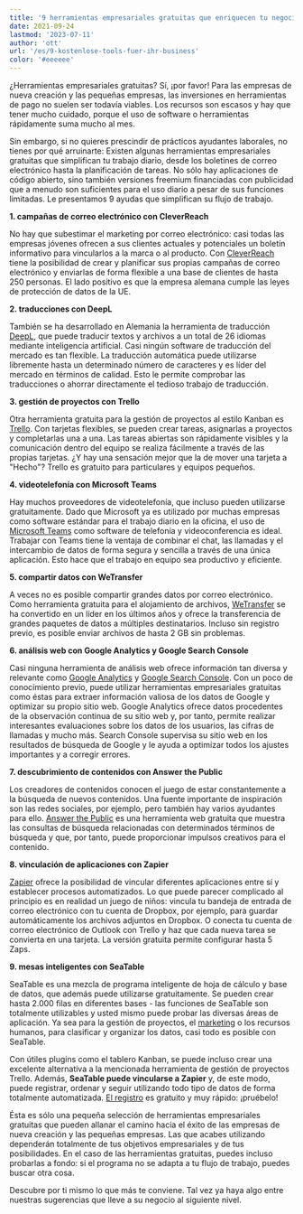 ```yaml
---
title: '9 herramientas empresariales gratuitas que enriquecen tu negocio al instante - SeaTable'
date: 2021-09-24
lastmod: '2023-07-11'
author: 'ott'
url: '/es/9-kostenlose-tools-fuer-ihr-business'
color: '#eeeeee'
---
```


¿Herramientas empresariales gratuitas? Sí, ¡por favor! Para las empresas de nueva creación y las pequeñas empresas, las inversiones en herramientas de pago no suelen ser todavía viables. Los recursos son escasos y hay que tener mucho cuidado, porque el uso de software o herramientas rápidamente suma mucho al mes.

Sin embargo, si no quieres prescindir de prácticos ayudantes laborales, no tienes por qué arruinarte: Existen algunas herramientas empresariales gratuitas que simplifican tu trabajo diario, desde los boletines de correo electrónico hasta la planificación de tareas. No sólo hay aplicaciones de código abierto, sino también versiones freemium financiadas con publicidad que a menudo son suficientes para el uso diario a pesar de sus funciones limitadas. Le presentamos 9 ayudas que simplifican su flujo de trabajo.

**1\. campañas de correo electrónico con CleverReach**

No hay que subestimar el marketing por correo electrónico: casi todas las empresas jóvenes ofrecen a sus clientes actuales y potenciales un boletín informativo para vincularlos a la marca o al producto. Con [CleverReach](https://www.cleverreach.com/de/) tiene la posibilidad de crear y planificar sus propias campañas de correo electrónico y enviarlas de forma flexible a una base de clientes de hasta 250 personas. El lado positivo es que la empresa alemana cumple las leyes de protección de datos de la UE.

**2\. traducciones con DeepL**

También se ha desarrollado en Alemania la herramienta de traducción [DeepL](https://www.deepl.com/de/home), que puede traducir textos y archivos a un total de 26 idiomas mediante inteligencia artificial. Casi ningún software de traducción del mercado es tan flexible. La traducción automática puede utilizarse libremente hasta un determinado número de caracteres y es líder del mercado en términos de calidad. Esto le permite comprobar las traducciones o ahorrar directamente el tedioso trabajo de traducción.

**3\. gestión de proyectos con Trello**

Otra herramienta gratuita para la gestión de proyectos al estilo Kanban es [Trello](https://trello.com/home). Con tarjetas flexibles, se pueden crear tareas, asignarlas a proyectos y completarlas una a una. Las tareas abiertas son rápidamente visibles y la comunicación dentro del equipo se realiza fácilmente a través de las propias tarjetas. ¿Y hay una sensación mejor que la de mover una tarjeta a "Hecho"? Trello es gratuito para particulares y equipos pequeños.

**4\. videotelefonía con Microsoft Teams**

Hay muchos proveedores de videotelefonía, que incluso pueden utilizarse gratuitamente. Dado que Microsoft ya es utilizado por muchas empresas como software estándar para el trabajo diario en la oficina, el uso de [Microsoft Teams](https://www.microsoft.com/de-de/microsoft-teams/free) como software de telefonía y videoconferencia es ideal. Trabajar con Teams tiene la ventaja de combinar el chat, las llamadas y el intercambio de datos de forma segura y sencilla a través de una única aplicación. Esto hace que el trabajo en equipo sea productivo y eficiente.

**5\. compartir datos con WeTransfer**

A veces no es posible compartir grandes datos por correo electrónico. Como herramienta gratuita para el alojamiento de archivos, [WeTransfer](https://wetransfer.com/) se ha convertido en un líder en los últimos años y ofrece la transferencia de grandes paquetes de datos a múltiples destinatarios. Incluso sin registro previo, es posible enviar archivos de hasta 2 GB sin problemas.

**6\. análisis web con Google Analytics y Google Search Console**

Casi ninguna herramienta de análisis web ofrece información tan diversa y relevante como [Google Analytics](https://analytics.google.com/analytics/web/) y [Google Search Console](https://search.google.com/search-console/). Con un poco de conocimiento previo, puede utilizar herramientas empresariales gratuitas como éstas para extraer información valiosa de los datos de Google y optimizar su propio sitio web. Google Analytics ofrece datos procedentes de la observación continua de su sitio web y, por tanto, permite realizar interesantes evaluaciones sobre los datos de los usuarios, las cifras de llamadas y mucho más. Search Console supervisa su sitio web en los resultados de búsqueda de Google y le ayuda a optimizar todos los ajustes importantes y a corregir errores.

**7\. descubrimiento de contenidos con Answer the Public**

Los creadores de contenidos conocen el juego de estar constantemente a la búsqueda de nuevos contenidos. Una fuente importante de inspiración son las redes sociales, por ejemplo, pero también hay varios ayudantes para ello. [Answer the Public](https://answerthepublic.com/) es una herramienta web gratuita que muestra las consultas de búsqueda relacionadas con determinados términos de búsqueda y que, por tanto, puede proporcionar impulsos creativos para el contenido.

**8\. vinculación de aplicaciones con Zapier**

[Zapier](https://zapier.com/) ofrece la posibilidad de vincular diferentes aplicaciones entre sí y establecer procesos automatizados. Lo que puede parecer complicado al principio es en realidad un juego de niños: vincula tu bandeja de entrada de correo electrónico con tu cuenta de Dropbox, por ejemplo, para guardar automáticamente los archivos adjuntos en Dropbox. O conecta tu cuenta de correo electrónico de Outlook con Trello y haz que cada nueva tarea se convierta en una tarjeta. La versión gratuita permite configurar hasta 5 Zaps.

**9\. mesas inteligentes con SeaTable**

SeaTable es una mezcla de programa inteligente de hoja de cálculo y base de datos, que además puede utilizarse gratuitamente. Se pueden crear hasta 2.000 filas en diferentes bases - las funciones de SeaTable son totalmente utilizables y usted mismo puede probar las diversas áreas de aplicación. Ya sea para la gestión de proyectos, el [marketing](/es/marketing/) o los recursos humanos, para clasificar y organizar los datos, casi todo es posible con SeaTable.

Con útiles plugins como el tablero Kanban, se puede incluso crear una excelente alternativa a la mencionada herramienta de gestión de proyectos Trello. Además, **SeaTable puede vincularse a Zapier** y, de este modo, puede registrar, ordenar y seguir utilizando todo tipo de datos de forma totalmente automatizada. [El registro](https://seatable.io/es/registrierung/) es gratuito y muy rápido: ¡pruébelo!

Ésta es sólo una pequeña selección de herramientas empresariales gratuitas que pueden allanar el camino hacia el éxito de las empresas de nueva creación y las pequeñas empresas. Las que acabes utilizando dependerán totalmente de tus objetivos empresariales y de tus posibilidades. En el caso de las herramientas gratuitas, puedes incluso probarlas a fondo: si el programa no se adapta a tu flujo de trabajo, puedes buscar otra cosa.

Descubre por ti mismo lo que más te conviene. Tal vez ya haya algo entre nuestras sugerencias que lleve a su negocio al siguiente nivel.
